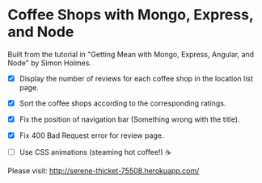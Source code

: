 # Coffee Shops with Mongo, Express, and Node 

Built from the tutorial in "Getting Mean with Mongo, Express, Angular, and Node" by Simon Holmes. 


- [x] Display the number of reviews for each coffee shop in the location list page.
- [x] Sort the coffee shops according to the corresponding ratings. 
- [x] Fix the position of navigation bar (Something wrong with the title).
- [x] Fix 400 Bad Request error for review page. 
- [ ] Use CSS animations (steaming hot coffee!) :coffee:


Please visit: http://serene-thicket-75508.herokuapp.com/

